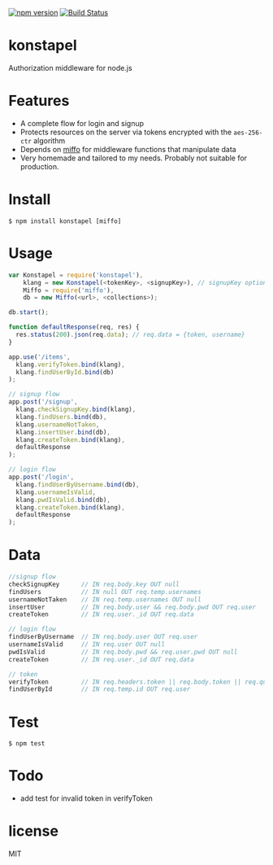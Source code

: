 [![npm version](https://badge.fury.io/js/konstapel.svg)](https://badge.fury.io/js/konstapel)
[![Build Status](https://travis-ci.org/karlpokus/konstapel.svg?branch=master)](https://travis-ci.org/karlpokus/konstapel)

# konstapel
Authorization middleware for node.js

# Features
- A complete flow for login and signup
- Protects resources on the server via tokens encrypted with the `aes-256-ctr` algorithm
- Depends on [miffo](https://github.com/karlpokus/miffo) for middleware functions that manipulate data
- Very homemade and tailored to my needs. Probably not suitable for production.

# Install
```
$ npm install konstapel [miffo]
```

# Usage
```javascript
var Konstapel = require('konstapel'),
    klang = new Konstapel(<tokenKey>, <signupKey>), // signupKey optional
    Miffo = require('miffo'),
    db = new Miffo(<url>, <collections>);

db.start();

function defaultResponse(req, res) {
  res.status(200).json(req.data); // req.data = {token, username}
}

app.use('/items',
  klang.verifyToken.bind(klang),
  klang.findUserById.bind(db)
);

// signup flow
app.post('/signup',
  klang.checkSignupKey.bind(klang),
  klang.findUsers.bind(db),
  klang.usernameNotTaken,
  klang.insertUser.bind(db),
  klang.createToken.bind(klang),
  defaultResponse
);

// login flow
app.post('/login',
  klang.findUserByUsername.bind(db),
  klang.usernameIsValid,
  klang.pwdIsValid.bind(db),
  klang.createToken.bind(klang),
  defaultResponse
);    
```

# Data
```javascript
//signup flow
checkSignupKey      // IN req.body.key OUT null
findUsers           // IN null OUT req.temp.usernames
usernameNotTaken    // IN req.temp.usernames OUT null
insertUser          // IN req.body.user && req.body.pwd OUT req.user
createToken         // IN req.user._id OUT req.data

// login flow
findUserByUsername  // IN req.body.user OUT req.user
usernameIsValid     // IN req.user OUT null
pwdIsValid          // IN req.body.pwd && req.user.pwd OUT null
createToken         // IN req.user._id OUT req.data

// token
verifyToken         // IN req.headers.token || req.body.token || req.query.token OUT req.temp.id
findUserById        // IN req.temp.id OUT req.user
```

# Test
```
$ npm test
```

# Todo
- add test for invalid token in verifyToken

# license
MIT

